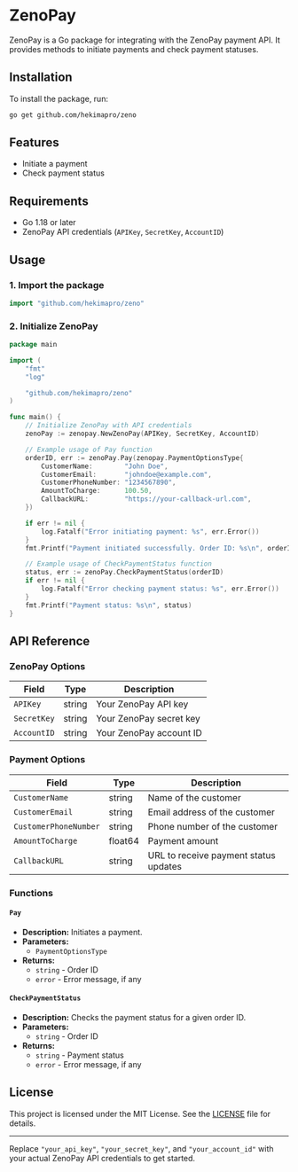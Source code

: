 # ZenoPay

ZenoPay is a Go package for integrating with the ZenoPay payment API. It provides methods to initiate payments and check payment statuses.

## Installation

To install the package, run:

```bash
go get github.com/hekimapro/zeno
```

## Features

- Initiate a payment
- Check payment status

## Requirements

- Go 1.18 or later
- ZenoPay API credentials (`APIKey`, `SecretKey`, `AccountID`)

## Usage

### 1. Import the package

```go
import "github.com/hekimapro/zeno"
```

### 2. Initialize ZenoPay

```go
package main

import (
	"fmt"
	"log"

	"github.com/hekimapro/zeno"
)

func main() {
	// Initialize ZenoPay with API credentials
	zenoPay := zenopay.NewZenoPay(APIKey, SecretKey, AccountID)

	// Example usage of Pay function
	orderID, err := zenoPay.Pay(zenopay.PaymentOptionsType{
		CustomerName:        "John Doe",
		CustomerEmail:       "johndoe@example.com",
		CustomerPhoneNumber: "1234567890",
		AmountToCharge:      100.50,
		CallbackURL:         "https://your-callback-url.com",
	})

	if err != nil {
		log.Fatalf("Error initiating payment: %s", err.Error())
	}
	fmt.Printf("Payment initiated successfully. Order ID: %s\n", orderID)

	// Example usage of CheckPaymentStatus function
	status, err := zenoPay.CheckPaymentStatus(orderID)
	if err != nil {
		log.Fatalf("Error checking payment status: %s", err.Error())
	}
	fmt.Printf("Payment status: %s\n", status)
}
```

## API Reference

### ZenoPay Options

| Field       | Type   | Description                |
|-------------|--------|----------------------------|
| `APIKey`    | string | Your ZenoPay API key       |
| `SecretKey` | string | Your ZenoPay secret key    |
| `AccountID` | string | Your ZenoPay account ID    |

### Payment Options

| Field                 | Type    | Description                            |
|-----------------------|---------|----------------------------------------|
| `CustomerName`        | string  | Name of the customer                   |
| `CustomerEmail`       | string  | Email address of the customer          |
| `CustomerPhoneNumber` | string  | Phone number of the customer           |
| `AmountToCharge`      | float64 | Payment amount                         |
| `CallbackURL`         | string  | URL to receive payment status updates  |

### Functions

#### `Pay`

- **Description:** Initiates a payment.
- **Parameters:**
  - `PaymentOptionsType`
- **Returns:**
  - `string` - Order ID
  - `error` - Error message, if any

#### `CheckPaymentStatus`

- **Description:** Checks the payment status for a given order ID.
- **Parameters:**
  - `string` - Order ID
- **Returns:**
  - `string` - Payment status
  - `error` - Error message, if any

## License

This project is licensed under the MIT License. See the [LICENSE](LICENSE) file for details.

---

Replace `"your_api_key"`, `"your_secret_key"`, and `"your_account_id"` with your actual ZenoPay API credentials to get started.
```